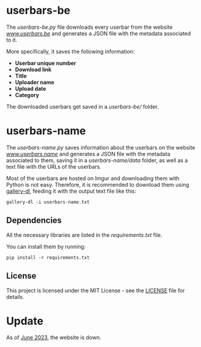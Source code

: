 # userbars-be
 
The *userbars-be.py* file downloads every userbar from the website *www.userbars.be* and generates a JSON file with the metadata associated to it.

More specifically, it saves the following information:
- **Userbar unique number**
- **Download link**
- **Title**
- **Uploader name**
- **Upload date**
- **Category**

The downloaded userbars get saved in a *userbars-be/* folder.

# userbars-name

The *userbars-name.py* saves information about the userbars on the website *www.userbars.name* and generates a JSON file with the metadata associated to them, saving it in a *userbars-name/data* folder, as well as a text file with the URLs of the userbars.

Most of the userbars are hosted on Imgur and downloading them with Python is not easy. Therefore, it is recommended to download them using [gallery-dl](https://github.com/mikf/gallery-dl), feeding it with the output text file like this:

````
gallery-dl -i userbars-name.txt

````

## Dependencies

All the necessary libraries are listed in the *requirements.txt* file.

You can install them by running:

```
pip install -r requirements.txt
```

## License

This project is licensed under the MIT License - see the [LICENSE](https://github.com/giovanni-cutri/userbars-downloader/blob/main/LICENSE) file for details.


# Update
As of [June 2023](https://cohost.org/andrewelmore/post/1668013-r-i-p-userbars-be), the website is down.
